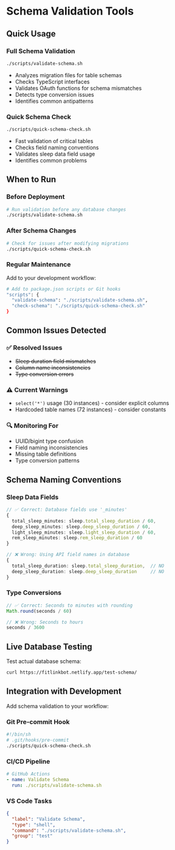 # Schema Validation Tools

## Quick Usage

### Full Schema Validation
```bash
./scripts/validate-schema.sh
```
- Analyzes migration files for table schemas
- Checks TypeScript interfaces 
- Validates OAuth functions for schema mismatches
- Detects type conversion issues
- Identifies common antipatterns

### Quick Schema Check  
```bash
./scripts/quick-schema-check.sh
```
- Fast validation of critical tables
- Checks field naming conventions
- Validates sleep data field usage
- Identifies common problems

## When to Run

### Before Deployment
```bash
# Run validation before any database changes
./scripts/validate-schema.sh
```

### After Schema Changes
```bash
# Check for issues after modifying migrations
./scripts/quick-schema-check.sh
```

### Regular Maintenance
Add to your development workflow:
```bash
# Add to package.json scripts or Git hooks
"scripts": {
  "validate-schema": "./scripts/validate-schema.sh",
  "check-schema": "./scripts/quick-schema-check.sh"
}
```

## Common Issues Detected

### ✅ **Resolved Issues**
- ~~Sleep duration field mismatches~~ 
- ~~Column name inconsistencies~~
- ~~Type conversion errors~~

### ⚠️ **Current Warnings**
- `select('*')` usage (30 instances) - consider explicit columns
- Hardcoded table names (72 instances) - consider constants

### 🔍 **Monitoring For**
- UUID/bigint type confusion
- Field naming inconsistencies  
- Missing table definitions
- Type conversion patterns

## Schema Naming Conventions

### Sleep Data Fields
```typescript
// ✅ Correct: Database fields use '_minutes'
{
  total_sleep_minutes: sleep.total_sleep_duration / 60,
  deep_sleep_minutes: sleep.deep_sleep_duration / 60,
  light_sleep_minutes: sleep.light_sleep_duration / 60,
  rem_sleep_minutes: sleep.rem_sleep_duration / 60
}

// ❌ Wrong: Using API field names in database
{
  total_sleep_duration: sleep.total_sleep_duration,  // NO
  deep_sleep_duration: sleep.deep_sleep_duration     // NO
}
```

### Type Conversions
```typescript
// ✅ Correct: Seconds to minutes with rounding
Math.round(seconds / 60)

// ❌ Wrong: Seconds to hours
seconds / 3600
```

## Live Database Testing

Test actual database schema:
```bash
curl https://fitlinkbot.netlify.app/test-schema/
```

## Integration with Development

Add schema validation to your workflow:

### Git Pre-commit Hook
```bash
#!/bin/sh
# .git/hooks/pre-commit
./scripts/quick-schema-check.sh
```

### CI/CD Pipeline
```yaml
# GitHub Actions
- name: Validate Schema
  run: ./scripts/validate-schema.sh
```

### VS Code Tasks
```json
{
  "label": "Validate Schema",
  "type": "shell", 
  "command": "./scripts/validate-schema.sh",
  "group": "test"
}
```
